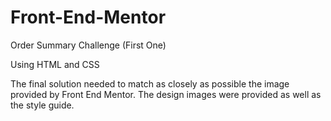 # Front-End-Mentor

Order Summary Challenge (First One)

Using HTML and CSS

The final solution needed to match as closely as possible the image provided by Front End Mentor.
The design images were provided as well as the style guide.
